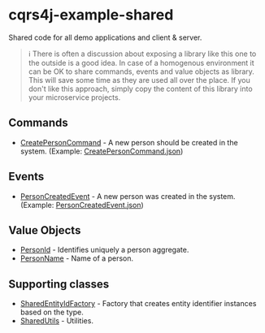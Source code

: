# cqrs4j-example-shared
Shared code for all demo applications and client &amp; server.

> :information_source: There is often a discussion about exposing a library like this one to the outside is a good idea. In case of a homogenous environment it can be OK to share commands, events and value objects as library. This will save some time as they are used all over the place. If you don't like this approach, simply copy the content of this library into your microservice projects.

## Commands
- [CreatePersonCommand](src/main/java/org/fuin/cqrs4j/example/shared/CreatePersonCommand.java) - A new person should be created in the system. (Example: [CreatePersonCommand.json](src/test/resources/commands/CreatePersonCommand.json))

## Events
- [PersonCreatedEvent](src/main/java/org/fuin/cqrs4j/example/shared/PersonCreatedEvent.java) - A new person was created in the system. (Example: [PersonCreatedEvent.json](src/test/resources/events/PersonCreatedEvent.json))

## Value Objects
- [PersonId](src/main/java/org/fuin/cqrs4j/example/shared/PersonId.java) - Identifies uniquely a person aggregate.
- [PersonName](src/main/java/org/fuin/cqrs4j/example/shared/PersonName.java) - Name of a person.

## Supporting classes
- [SharedEntityIdFactory](src/main/java/org/fuin/cqrs4j/example/shared/SharedEntityIdFactory.java) - Factory that creates entity identifier instances based on the type.
- [SharedUtils](src/main/java/org/fuin/cqrs4j/example/shared/SharedUtils.java) - Utilities.

